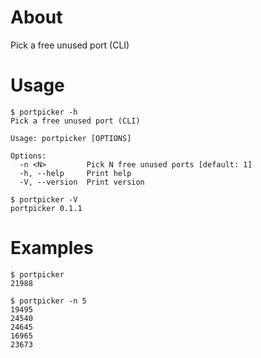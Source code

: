 # About

Pick a free unused port (CLI)

# Usage

```text
$ portpicker -h
Pick a free unused port (CLI)

Usage: portpicker [OPTIONS]

Options:
  -n <N>         Pick N free unused ports [default: 1]
  -h, --help     Print help
  -V, --version  Print version
```

```text
$ portpicker -V
portpicker 0.1.1
```

# Examples

```text
$ portpicker
21988
```

```text
$ portpicker -n 5
19495
24540
24645
16965
23673
```

